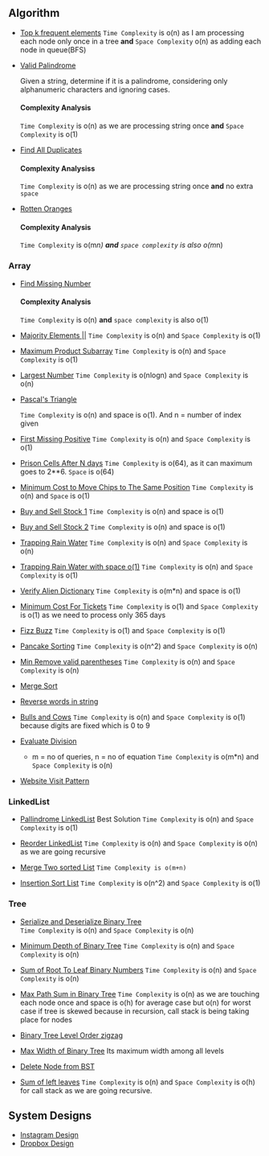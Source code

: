 ## Algorithm

- [Top k frequent elements](/array/top_k_frequent_elements.rb)
  `Time Complexity` is o(n) as I am processing each node only once in a tree **and** `Space Complexity` o(n) as adding each node in queue(BFS)
  
- [Valid Palindrome](https://leetcode.com/problems/valid-palindrome/)

  Given a string, determine if it is a palindrome, considering only alphanumeric characters and ignoring cases.
  #### Complexity Analysis
    `Time Complexity` is o(n) as we are processing string once **and** `Space Complexity` is o(1)

- [Find All Duplicates](https://leetcode.com/problems/find-all-duplicates-in-an-array/submissions/)

  #### Complexity Analysiss
     `Time Complexity` is o(n) as we are processing string once **and** no extra `space`

- [Rotten Oranges](https://leetcode.com/problems/rotting-oranges/submissions/)

  #### Complexity Analysis
     `Time Complexity` is o(m*n) **and** `space complexity` is also o(m*n)       

### Array

- [Find Missing Number](https://leetcode.com/problems/missing-number/submissions/) 
  #### Complexity Analysis
     `Time Complexity` is o(n) **and** `space complexity` is also o(1)

- [Majority Elements ||](https://leetcode.com/problems/majority-element-ii/submissions/)
  `Time Complexity` is o(n) and `Space Complexity` is o(1)

- [Maximum Product Subarray](https://leetcode.com/problems/maximum-product-subarray/submissions/)
  `Time Complexity` is o(n) and `Space Complexity` is o(1)

- [Largest Number](https://leetcode.com/problems/largest-number/submissions/)
  `Time Complexity` is o(nlogn) and `Space Complexity` is o(n)
  
- [Pascal's Triangle](https://leetcode.com/problems/pascals-triangle-ii/submissions/)
  
  `Time Complexity` is o(n) and space is o(1). And n = number of index given

- [First Missing Positive](https://leetcode.com/problems/first-missing-positive/submissions/)
    `Time Complexity` is o(n) and `Space Complexity` is o(1)

- [Prison Cells After N days](https://leetcode.com/submissions/detail/409319545/)
  `Time Complexity` is o(64), as it can maximum goes to 2**6. `Space` is o(64)

- [Minimum Cost to Move Chips to The Same Position](https://leetcode.com/problems/minimum-cost-to-move-chips-to-the-same-position/submissions/)
  `Time Complexity` is o(n) and `Space` is o(1)

- [Buy and Sell Stock 1](https://leetcode.com/problems/best-time-to-buy-and-sell-stock/)
  `Time Complexity` is o(n) and space is o(1)
  
- [Buy and Sell Stock 2](https://leetcode.com/problems/best-time-to-buy-and-sell-stock-ii/)
  `Time Complexity` is o(n) and space is o(1)

- [Trapping Rain Water](https://leetcode.com/submissions/detail/383047611/)
  `Time Complexity` is o(n) and `Space Complexity` is o(n)

- [Trapping Rain Water with space o(1)](https://leetcode.com/submissions/detail/383060059/)
  `Time Complexity` is o(n) and `Space Complexity` is o(1)
      
- [Verify Alien Dictionary](https://leetcode.com/problems/verifying-an-alien-dictionary/submissions/)
  `Time Complexity` is o(m*n) and space is o(1)
  
- [Minimum Cost For Tickets](https://leetcode.com/submissions/detail/386510911/)
  `Time Complexity` is o(1) and `Space Complexity` is o(1) as we need to process only 365 days

- [Fizz Buzz](https://leetcode.com/problems/fizz-buzz/submissions/)
  `Time Complexity` is o(1) and `Space Complexity` is o(1)

- [Pancake Sorting](https://leetcode.com/problems/pancake-sorting/submissions/)
  `Time Complexity` is o(n^2) and `Space Complexity` is o(n)

- [Min Remove valid parentheses](https://leetcode.com/problems/minimum-remove-to-make-valid-parentheses/submissions/)
  `Time Complexity` is o(n) and `Space Complexity` is o(n)

- [Merge Sort](sorting/merge_sort.rb)

- [Reverse words in string](string_algos/reverse_words_in_string.rb)

- [Bulls and Cows](https://leetcode.com/problems/bulls-and-cows/submissions/)
  `Time Complexity` is o(n) and `Space Complexity` is o(1) because digits are fixed which is 0 to 9

- [Evaluate Division](https://leetcode.com/problems/evaluate-division/submissions/)
  - m = no of queries, n = no of equation
  `Time Complexity` is o(m*n) and `Space Complexity` is o(n)

- [Website Visit Pattern](leet_code/website_visit_pattern.rb)

      
 ### LinkedList
 - [Pallindrome LinkedList](https://leetcode.com/problems/palindrome-linked-list/submissions/)
   Best Solution `Time Complexity` is o(n) and `Space Complexity` is o(1)
   
  - [Reorder LinkedList](https://leetcode.com/submissions/detail/384050528/)
    `Time Complexity` is o(n) and `Space Complexity` is o(n) as we are going recursive
    
  - [Merge Two sorted List](https://leetcode.com/problems/merge-two-sorted-lists/submissions/)
  `Time Complexity is o(m+n)`
  
  - [Insertion Sort List](https://leetcode.com/problems/insertion-sort-list/submissions/)
  `Time Complexity` is o(n^2) and `Space Complexity` is o(1)
  
 ### Tree
 
 - [Serialize and Deserialize Binary Tree](https://leetcode.com/problems/serialize-and-deserialize-binary-tree/submissions/)         
   `Time Complexity` is o(n) and `Space Complexity` is o(n)
   
 - [Minimum Depth of Binary Tree](https://leetcode.com/problems/minimum-depth-of-binary-tree/submissions/)
  `Time Complexity` is o(n) and `Space Complexity` is o(n)
 
 - [Sum of Root To Leaf Binary Numbers](https://leetcode.com/problems/sum-of-root-to-leaf-binary-numbers/submissions)
   `Time Complexity` is o(n) and `Space Complexity` is o(n)
   
- [Max Path Sum in Binary Tree](https://leetcode.com/problems/binary-tree-maximum-path-sum/submissions/)
  `Time Complexity` is o(n) as we are touching each node once and space is o(h) for average case but o(n) for worst case if tree is skewed
     because in recursion, call stack is being taking place for nodes
 
 - [Binary Tree Level Order zigzag](/tree/zigzag_level_order.rb)
 
 - [Max Width of Binary Tree](https://leetcode.com/problems/maximum-width-of-binary-tree/submissions/)
   Its maximum width among all levels
   
 - [Delete Node from BST](tree/delete_node_in_bst.rb)
 
 - [Sum of left leaves](https://leetcode.com/problems/sum-of-left-leaves/submissions/)
    `Time Complexity` is o(n) and `Space Complexity` is o(h) for call stack as we are going recursive.
## System Designs

- [Instagram Design](system_designs/insta.md)
- [Dropbox Design](system_designs/dropbox.md)